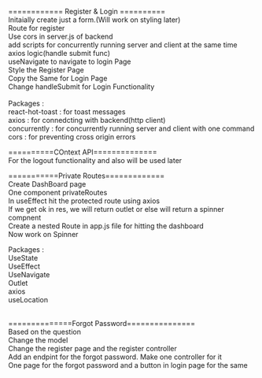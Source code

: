 ============ Register & Login ========== <br/>
Initaially create just a form.(Will work on styling later)<br/>
Route for register<br/>
Use cors in server.js of backend<br/>
add scripts for concurrently running server and client at the same time<br/>
axios logic(handle submit func)<br/>
useNavigate to navigate to login Page<br/>
Style the Register Page<br/>
Copy the Same for Login Page<br/>
Change handleSubmit for Login Functionality<br/>
<br/>
Packages :<br/>
react-hot-toast : for toast messages<br/>
axios : for connedcting with backend(http client)<br/>
concurrently : for concurrently running server and client with one command<br/>
cors : for preventing cross origin errors<br/>

==========COntext API==============<br/>
For the logout functionality and also will be used later<br/>

===========Private Routes=============<br/>
Create DashBoard page<br/>
One component privateRoutes<br/>
In useEffect hit the protected route using axios<br/>
If we get ok in res, we will return outlet or else will return a spinner compnent<br/>
Create a nested Route in app.js file for hitting the dashboard<br/>
Now work on Spinner<br/>

Packages :<br/>
UseState<br/>
UseEffect<br/>
UseNavigate<br/>
Outlet<br/>
axios<br/>
useLocation<br/>
<br/>

==============Forgot Password===============<br/>
Based on the question<br/>
Change the model<br/>
Change the register page and the register controller<br/>
Add an endpint for the forgot password. Make one controller for it<br/>
One page for the forgot password and a button in login page for the same<br/>
<br/>
